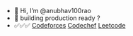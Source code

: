 - 👋 Hi, I’m @anubhav100rao
- 👀 building production ready ?
- ✅✅✅ [Codeforces](https://codeforces.com/profile/anubhav100rao) [Codechef](https://www.codechef.com/users/anubhav100rao) [Leetcode](https://leetcode.com/anubhav100rao/)

<!---
anubhav100rao/anubhav100rao is a ✨ special ✨ repository because its `README.md` (this file) appears on your GitHub profile.
You can click the Preview link to take a look at your changes.
--->
